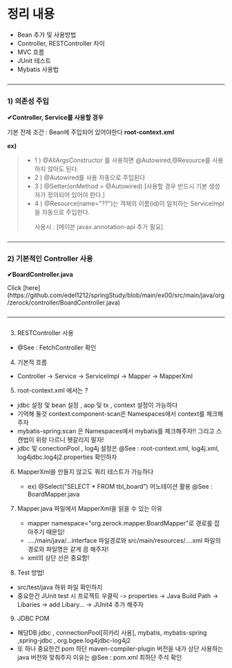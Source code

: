 <h1> 정리 내용 </h1>

- Bean 추가 및 사용방법
- Controller, RESTController 차이
- MVC 흐름
- JUnit 테스트
- Mybatis 사용법

<hr style="margin:25px 0 25px 0"/>

<h3>1) 의존성 주입</h3>
<p><b>✔Controller, Service를 사용할 경우</b></p>
<p> 기본 전제 조건 : Bean에 주입되어 있어야한다 <b>root-context.xml</b> </p>
<strong> ex) </strong> 

>* 1 )  @AllArgsConstructor 를 사용하면 @Autowired,@Resource를 사용하지 않아도 된다.
>* 2 ) @Autowired를 사용 자동으로 주입된다 
>* 3 ) @Setter(onMethod = @Autowired) [사용할 경우 반드시 기본 생성자가 정의되어 있어야 한다.]
>* 4 ) @Resource(name="??")는 객체의 이름(id)이 일치하는 ServiceImpl을 자동으로 주입한다. 
>   <p> 사용시 : [메이븐 javax.annotation-api 추가 필요] </p>


<hr style="margin:25px 0 25px 0"/>


<h3>2) 기본적인 Controller 사용 </h3>
<p><b>✔BoardController.java </b></p>
  Click [here](https://github.com/edel1212/springStudy/blob/main/ex00/src/main/java/org/zerock/controller/BoardController.java)
  
<hr style="margin:25px 0 25px 0"/>

3) RESTController 사용
  * @See : FetchController 확인
  

4) 기본적 흐름
  * Controller -> Service -> ServiceImpl -> Mapper -> MapperXml
  

5) root-context.xml 에서는 ?
  - jdbc 설정 및 bean 설정 , aop 및 tx , context 설정이 가능하다
  - 기억해 둘것 context:component-scan은 Namespaces에서 context를 체크해주자
  - mybatis-spring:scan 은 Namespaces에서 mybatis를 체크해주자!! 그리고 스캔법이 위랑 다르니 헷갈리지 말자!
  - jdbc 및 conectionPool , log4j 설정은 @See : root-context.xml, log4j.xml,  log4jdbc.log4j2.properties 확인하자
  

6) MapperXml을 만들지 않고도 쿼리 테스트가 가능하다  
   - ex) @Select("SELECT * FROM tbl_board") 어노테이션 활용 
   @See : BoardMapper.java
   

7) Mapper.java 파일에서 MapperXml을 읽을 수 있는 이유
   - mapper namespace="org.zerock.mapper.BoardMapper"로 경로를 잡아주기 때문임!
   - ..../main/java/...interface 파일경로와  src/main/resources/....xml 파일의 경로와 파일명은 같게 끔 해주자!   
   - xml의 상단 선은 중요함! 
  	 <!DOCTYPE mapper PUBLIC "-//mybatis.org//DTD Mapper 3.0//EN"
	  "http://mybatis.org/dtd/mybatis-3-mapper.dtd">        
	  

8) Test 방법! 
  -	src/test/java 하위 파일 확인하지
  - 중요한건 JUnit test 시 프로젝트 우클릭 -> properties -> Java Build Path 
  	-> Libaries -> add Libary... -> JUnit4 추가 해주자 
  	

9) JDBC POM
  - 해당DB jdbc , connectionPool[히카리 사용],  mybatis, mybatis-spring  	,spring-jdbc , org.bgee.log4jdbc-log4j2
  - 또 하나 중요한건 pom 하단 maven-compiler-plugin 버전을 내가 상단 사용하는 java 버전와 맞춰주자 이유는 @See : pom.xml 최하단 주석 확인
